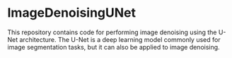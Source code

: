 # ImageDenoisingUNet

This repository contains code for performing image denoising using the U-Net architecture. The U-Net is a deep learning model commonly used for image segmentation tasks, but it can also be applied to image denoising.
